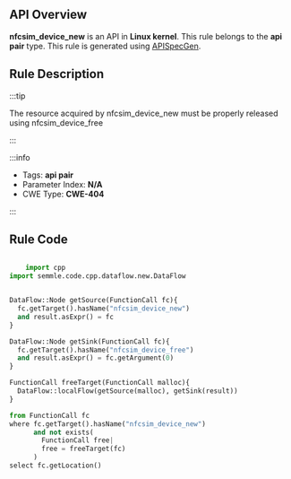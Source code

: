 ---
---


## API Overview
**nfcsim_device_new** is an API in **Linux kernel**. This rule belongs to the **api pair** type. This rule is generated using [APISpecGen](../../tools/APISpecGen).
## Rule Description

:::tip

The resource acquired by nfcsim_device_new must be properly released using nfcsim_device_free

:::

:::info

- Tags: **api pair**
- Parameter Index: **N/A**
- CWE Type: **CWE-404**

:::

## Rule Code
```python

    import cpp
import semmle.code.cpp.dataflow.new.DataFlow


DataFlow::Node getSource(FunctionCall fc){
  fc.getTarget().hasName("nfcsim_device_new")
  and result.asExpr() = fc
}

DataFlow::Node getSink(FunctionCall fc){
  fc.getTarget().hasName("nfcsim_device_free")
  and result.asExpr() = fc.getArgument(0)
}

FunctionCall freeTarget(FunctionCall malloc){
  DataFlow::localFlow(getSource(malloc), getSink(result))
}

from FunctionCall fc
where fc.getTarget().hasName("nfcsim_device_new")
      and not exists(
        FunctionCall free| 
        free = freeTarget(fc)
      )
select fc.getLocation()

    
```